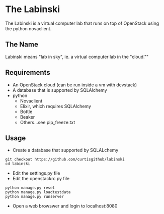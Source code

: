 The Labinski
============

The Labinski is a virtual computer lab that runs on top of OpenStack using the python novaclient.

The Name
--------

Labinski means "lab in sky", ie. a virtual computer lab in the "cloud.""

Requirements
------------

* An OpenStack cloud (can be run inside a vm with devstack)
* A database that is supported by SQLAlchemy
* python
    * Novaclient
    * Elixir, which requires SQLAlchemy
    * Bottle
    * Beaker
    * Others...see pip_freeze.txt

Usage
-----

* Create a database that supported by SQLALchemy

```
git checkout https://github.com/curtisgithub/labinski
cd labinski
```

* Edit the settings.py file
* Edit the openstackrc.py file

```
python manage.py reset
python manage.py loadtestdata
python manage.py runserver
````

* Open a web browswer and login to localhost:8080